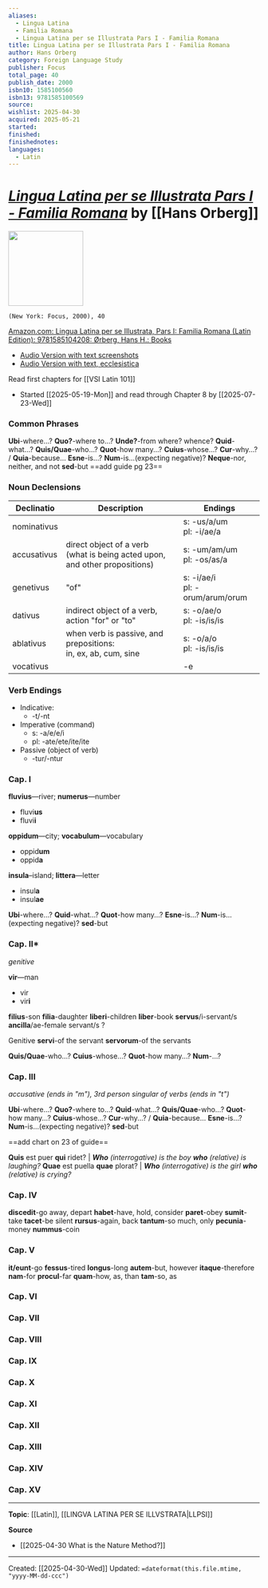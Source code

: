 ```yaml
---
aliases:
  - Lingua Latina
  - Familia Romana
  - Lingua Latina per se Illustrata Pars I - Familia Romana
title: Lingua Latina per se Illustrata Pars I - Familia Romana
author: Hans Orberg
category: Foreign Language Study
publisher: Focus
total_page: 40
publish_date: 2000
isbn10: 1585100560
isbn13: 9781585100569
source: 
wishlist: 2025-04-30
acquired: 2025-05-21
started: 
finished: 
finishednotes:
languages: 
  - Latin
---
```

# *[Lingua Latina per se Illustrata Pars I - Familia Romana](https://hackettpublishing.com/lingua-latina-per-se-illustrata-series/lingua-latina-pars-i-familia-romana-full-color-edition)* by [[Hans Orberg]]

<img src="http://books.google.com/books/content?id=gB-DPQAACAAJ&printsec=frontcover&img=1&zoom=1&source=gbs_api" width=150>

`(New York: Focus, 2000), 40`

[Amazon.com: Lingua Latina per se Illustrata, Pars I: Familia Romana (Latin Edition): 9781585104208: Ørberg, Hans H.: Books](https://www.amazon.com/Lingua-Latina-Illustrata-Pars-Familia/dp/1585104205)

- [Audio Version with text screenshots](https://youtu.be/YtPd2ALW5b4)
- [Audio Version with text, ecclesistica](https://www.youtube.com/watch?v=HpUxN01Ew_4&list=PLeAdgLsSLlqoJ8Ji6zvfrwCSQgKSGSOOP)

Read first chapters for [[VSI Latin 101]]
- Started [[2025-05-19-Mon]] and read through Chapter 8 by [[2025-07-23-Wed]]

### Common Phrases
**Ubi**-where...?
**Quo?**-where to...?
**Unde?**-from where? whence?
**Quid**-what...?
**Quis/Quae**-who...?
**Quot**-how many...?
**Cuius**-whose...?
**Cur**-why...? / **Quia**-because...
**Esne**-is...?
**Num**-is...(expecting negative)?
**Neque**-nor, neither, and not
**sed**-but
==add guide pg 23==

### Noun Declensions
| Declinatio  | Description                                                                      | Endings                           |
| ----------- | -------------------------------------------------------------------------------- | --------------------------------- |
| nominativus |                                                                                  | s: -us/a/um<br>pl: -i/ae/a        |
| accusativus | direct object of a verb<br>(what is being acted upon,<br>and other propositions) | s: -um/am/um<br>pl: -os/as/a      |
| genetivus   | "of"                                                                             | s: -i/ae/i<br>pl: -orum/arum/orum |
| dativus     | indirect object of a verb, action "for" or "to"                                  | s: -o/ae/o<br>pl: -is/is/is       |
| ablativus   | when verb is passive, and<br>prepositions:<br>in, ex, ab, cum, sine              | s: -o/a/o<br>pl: -is/is/is        |
| vocativus   |                                                                                  | -e                                |

### Verb Endings 
- Indicative: 
	- -t/-nt
- Imperative (command)
	- s: -a/e/e/i
	- pl: -ate/ete/ite/ite
- Passive (object of verb)
	- -tur/-ntur

### Cap. I
**fluvius**—river; **numerus**—number
- fluvi**us**
- fluvi**i**

**oppidum**—city; **vocabulum**—vocabulary
- oppid**um**
- oppid**a**

**insula**–island; **littera**—letter
- insul**a**
- insul**ae**

**Ubi**-where...?
**Quid**-what...?
**Quot**-how many...?
**Esne**-is...?
**Num**-is...(expecting negative)?
**sed**-but
### Cap. II*
*genitive*

**vir**—man
- vir
- vir**i**

**filius**-son
**filia**-daughter
**liberi**-children
**liber**-book
**servus**/i-servant/s
**ancilla**/ae-female servant/s ?


Genitive 
**servi**-of the servant 
**servorum**-of the servants


**Quis/Quae**-who...?
**Cuius**-whose...?
**Quot**-how many...?
**Num**-...?


### Cap. III
*accusative (ends in "m"), 3rd person singular of verbs (ends in "t")*

**Ubi**-where...?
**Quo?**-where to...?
**Quid**-what...?
**Quis/Quae**-who...?
**Quot**-how many...?
**Cuius**-whose...?
**Cur**-why...? / **Quia**-because...
**Esne**-is...?
**Num**-is...(expecting negative)?
**sed**-but

==add chart on 23 of guide==

**Quis** est puer **qui** ridet? | _**Who** (interrogative) is the boy **who** (relative) is laughing?_
**Quae** est puella **quae** plorat? | _**Who** (interrogative) is the girl **who** (relative) is crying?_



### Cap. IV

**discedit**-go away, depart
**habet**-have, hold, consider
**paret**-obey
**sumit**-take
**tacet**-be silent
**rursus**-again, back
**tantum**-so much, only
**pecunia**-money
**nummus**-coin

### Cap. V
**it/eunt**-go
**fessus**-tired
**longus**-long
**autem**-but, however
**itaque**-therefore
**nam**-for
**procul**-far
**quam**-how, as, than
**tam**-so, as

### Cap. VI

### Cap. VII

### Cap. VIII

### Cap. IX

### Cap. X

### Cap. XI

### Cap. XII

### Cap. XIII

### Cap. XIV

### Cap. XV


--- 
**Topic**: [[Latin]], [[LINGVA LATINA PER SE ILLVSTRATA|LLPSI]]

**Source**
- [[2025-04-30 What is the Nature Method?]]
 ---
Created: [[2025-04-30-Wed]]
Updated: `=dateformat(this.file.mtime, "yyyy-MM-dd-ccc")`